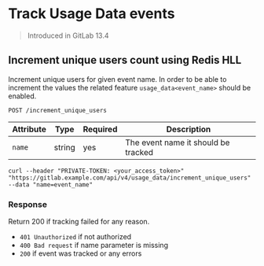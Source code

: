 # Track Usage Data events

> Introduced in GitLab 13.4

## Increment unique users count using Redis HLL

Increment unique users for given event name.
In order to be able to increment the values the related feature `usage_data<event_name>` should be enabled.

```plaintext
POST /increment_unique_users
```

| Attribute | Type | Required | Description |
| --------- | ---- | -------- | ----------- |
| `name` | string | yes | The event name it should be tracked |

```shell
curl --header "PRIVATE-TOKEN: <your_access_token>" "https://gitlab.example.com/api/v4/usage_data/increment_unique_users" --data "name=event_name"
```

### Response

Return 200 if tracking failed for any reason.

- `401 Unauthorized` if not authorized
- `400 Bad request` if name parameter is missing
- `200` if event was tracked or any errors
